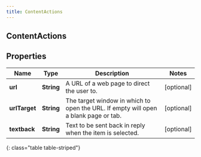 ```yaml
---
title: ContentActions
---
```

## ContentActions


## Properties

| Name | Type | Description | Notes |
| ------------ | ------------- | ------------- | ------------- |
| **url** | <!----><!---->**String**<!----> | A URL of a web page to direct the user to. |  [optional] |
| **urlTarget** | <!----><!---->**String**<!----> | The target window in which to open the URL. If empty will open a blank page or tab. |  [optional] |
| **textback** | <!----><!---->**String**<!----> | Text to be sent back in reply when the item is selected. |  [optional] |
{: class="table table-striped"}



